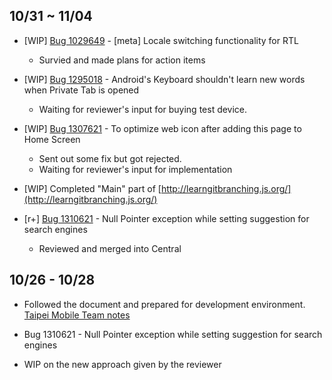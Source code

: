 
## 10/31 ~ 11/04

- [WIP] [Bug 1029649](https://bugzilla.mozilla.org/show_bug.cgi?id=1029649) -  [meta] Locale switching functionality for RTL
    - Survied and made plans for action items

- [WIP] [Bug 1295018](https://bugzilla.mozilla.org/show_bug.cgi?id=1295018) - Android's Keyboard shouldn't learn new words when Private Tab is opened
    - Waiting for reviewer's input for buying test device. 

- [WIP] [Bug 1307621](https://bugzilla.mozilla.org/show_bug.cgi?id=1307621) - To optimize web icon after adding this page to Home Screen
    - Sent out some fix but got rejected.
    - Waiting for reviewer's input for implementation

- [WIP] Completed "Main" part of [http://learngitbranching.js.org/](http://learngitbranching.js.org/)

- [r+] [Bug 1310621](https://bugzilla.mozilla.org/show_bug.cgi?id=1310621) - Null Pointer exception while setting suggestion for search engines 
    - Reviewed and merged into Central


## 10/26 - 10/28


* Followed the document and prepared for development environment. [Taipei Mobile Team notes]

* Bug 1310621 - Null Pointer exception while setting suggestion for search engines 
 * WIP on the new approach given by the reviewer

[Taipei Mobile Team notes]:  https://docs.google.com/document/d/13A5WTXUCfTWb7Kfu2rVNxm0sASePD7pOeLnNG4jD7iM

